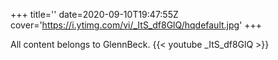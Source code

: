 +++
title=''
date=2020-09-10T19:47:55Z
cover='https://i.ytimg.com/vi/_ItS_df8GlQ/hqdefault.jpg'
+++

All content belongs to GlennBeck.
{{< youtube _ItS_df8GlQ >}}
